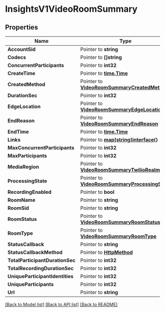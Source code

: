# InsightsV1VideoRoomSummary

## Properties

Name | Type | Description | Notes
------------ | ------------- | ------------- | -------------
**AccountSid** | Pointer to **string** |  | [optional] 
**Codecs** | Pointer to **[]string** |  | [optional] 
**ConcurrentParticipants** | Pointer to **int32** |  | [optional] 
**CreateTime** | Pointer to [**time.Time**](time.Time.md) |  | [optional] 
**CreatedMethod** | Pointer to [**VideoRoomSummaryCreatedMethod**](video_room_summary_created_method.md) |  | [optional] 
**DurationSec** | Pointer to **int32** |  | [optional] 
**EdgeLocation** | Pointer to [**VideoRoomSummaryEdgeLocation**](video_room_summary_edge_location.md) |  | [optional] 
**EndReason** | Pointer to [**VideoRoomSummaryEndReason**](video_room_summary_end_reason.md) |  | [optional] 
**EndTime** | Pointer to [**time.Time**](time.Time.md) |  | [optional] 
**Links** | Pointer to [**map[string]interface{}**](.md) |  | [optional] 
**MaxConcurrentParticipants** | Pointer to **int32** |  | [optional] 
**MaxParticipants** | Pointer to **int32** |  | [optional] 
**MediaRegion** | Pointer to [**VideoRoomSummaryTwilioRealm**](video_room_summary_twilio_realm.md) |  | [optional] 
**ProcessingState** | Pointer to [**VideoRoomSummaryProcessingState**](video_room_summary_processing_state.md) |  | [optional] 
**RecordingEnabled** | Pointer to **bool** |  | [optional] 
**RoomName** | Pointer to **string** |  | [optional] 
**RoomSid** | Pointer to **string** |  | [optional] 
**RoomStatus** | Pointer to [**VideoRoomSummaryRoomStatus**](video_room_summary_room_status.md) |  | [optional] 
**RoomType** | Pointer to [**VideoRoomSummaryRoomType**](video_room_summary_room_type.md) |  | [optional] 
**StatusCallback** | Pointer to **string** |  | [optional] 
**StatusCallbackMethod** | Pointer to [**HttpMethod**](http_method.md) |  | [optional] 
**TotalParticipantDurationSec** | Pointer to **int32** |  | [optional] 
**TotalRecordingDurationSec** | Pointer to **int32** |  | [optional] 
**UniqueParticipantIdentities** | Pointer to **int32** |  | [optional] 
**UniqueParticipants** | Pointer to **int32** |  | [optional] 
**Url** | Pointer to **string** |  | [optional] 

[[Back to Model list]](../README.md#documentation-for-models) [[Back to API list]](../README.md#documentation-for-api-endpoints) [[Back to README]](../README.md)


